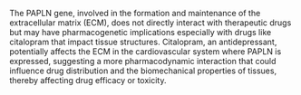 The PAPLN gene, involved in the formation and maintenance of the extracellular matrix (ECM), does not directly interact with therapeutic drugs but may have pharmacogenetic implications especially with drugs like citalopram that impact tissue structures. Citalopram, an antidepressant, potentially affects the ECM in the cardiovascular system where PAPLN is expressed, suggesting a more pharmacodynamic interaction that could influence drug distribution and the biomechanical properties of tissues, thereby affecting drug efficacy or toxicity.